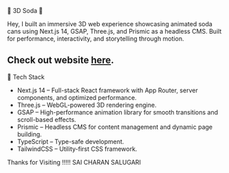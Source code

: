🥤 3D Soda 🥤

Hey, I built an immersive 3D web experience showcasing animated soda cans using Next.js 14, GSAP, Three.js, and Prismic as a headless CMS. Built for performance,
interactivity, and storytelling through motion.

Check out website [here](https://3-dsoda.vercel.app/).
---

 🚀 Tech Stack

- Next.js 14 – Full-stack React framework with App Router, server components, and optimized performance.
- Three.js – WebGL-powered 3D rendering engine.
- GSAP – High-performance animation library for smooth transitions and scroll-based effects.
- Prismic – Headless CMS for content management and dynamic page building.
- TypeScript – Type-safe development.
- TailwindCSS – Utility-first CSS framework.

Thanks for Visiting !!!!!
SAI CHARAN SALUGARI
